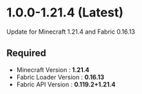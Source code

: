 # 1.0.0-1.21.4 (Latest)

Update for Minecraft 1.21.4 and Fabric 0.16.13

## Required
- Minecraft Version : **1.21.4**
- Fabric Loader Version : **0.16.13**
- Fabric API Version : **0.119.2+1.21.4**